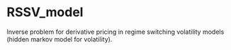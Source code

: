 # RSSV_model
Inverse problem for derivative pricing in regime switching volatility models (hidden markov model for volatility).
